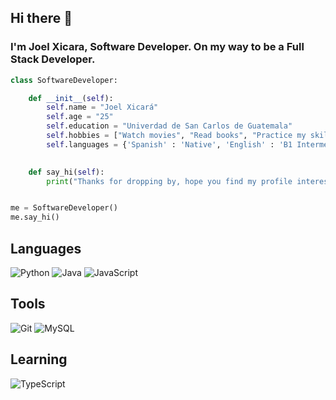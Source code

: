 ## Hi there 👋

### I'm Joel Xicara, Software Developer. On my way to be a Full Stack Developer.

```python
class SoftwareDeveloper:

    def __init__(self):
        self.name = "Joel Xicará"
        self.age = "25"
        self.education = "Univerdad de San Carlos de Guatemala"
        self.hobbies = ["Watch movies", "Read books", "Practice my skills"]
        self.languages = {'Spanish' : 'Native', 'English' : 'B1 Intermediate'}
                  

    def say_hi(self):
        print("Thanks for dropping by, hope you find my profile interesting.")


me = SoftwareDeveloper()
me.say_hi()
```

## Languages
![Python](https://img.shields.io/static/v1?logo=python&label=&message=Python&color=111&logoColor=AAA&style=flat-square&link=)
![Java](https://img.shields.io/static/v1?logo=java&label=&message=Java&color=111&logoColor=AAA&style=flat-square)
![JavaScript](https://img.shields.io/static/v1?logo=javascript&label=&message=JavaScript&color=111&logoColor=AAA&style=flat-square)
## Tools
![Git](https://img.shields.io/static/v1?logo=git&label=&message=Git&color=111&logoColor=AAA&style=flat-square)
![MySQL](https://img.shields.io/static/v1?logo=mysql&label=&message=MySQL&color=111&logoColor=AAA&style=flat-square)
## Learning
![TypeScript](https://img.shields.io/static/v1?logo=typescript&label=&message=TypeScript&color=111&logoColor=AAA&style=flat-square)
